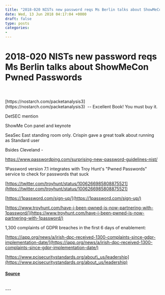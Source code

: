 ```yaml
---
title: "2018-020 NISTs new password reqs Ms Berlin talks about ShowMeCon Pwned Passwords"
date: Wed, 13 Jun 2018 04:17:04 +0000
draft: false
type: posts
categories: 
- 
---
```

# 2018-020 NISTs new password reqs Ms Berlin talks about ShowMeCon Pwned Passwords

<br/>

<br/>
[https://nostarch.com/packetanalysis3](https://nostarch.com/packetanalysis3)  -- Excellent Book! You must buy it.

DetSEC mention

ShowMe Con panel and keynote

SeaSec East standing room only. Crispin gave a great toalk about running as Standard user

Bsides Cleveland -

[](https://www.passwordping.com/surprising-new-password-guidelines-nist/)https://www.passwordping.com/surprising-new-password-guidelines-nist/

1Password version 7.1 integrates with Troy Hunt's "Pwned Passwords" service to check for passwords that suck

[https://twitter.com/troyhunt/status/1006266985808875521](https://twitter.com/troyhunt/status/1006266985808875521)

[https://1password.com/sign-up/](https://1password.com/sign-up/)

[https://www.troyhunt.com/have-i-been-pwned-is-now-partnering-with-1password/](https://www.troyhunt.com/have-i-been-pwned-is-now-partnering-with-1password/)

1,300 complaints of GDPR breaches in the first 6 days of enablement:

[https://iapp.org/news/a/irish-dpc-received-1300-complaints-since-gdpr-implementation-date/](https://iapp.org/news/a/irish-dpc-received-1300-complaints-since-gdpr-implementation-date/)

  
  

[https://www.pcisecuritystandards.org/about\_us/leadership](https://www.pcisecuritystandards.org/about_us/leadership)

#### [Source](http://brakeingsecurity.com/2018-020-nists-new-password-reqs-ms-berlin-talks-about-showmecon-pwned-passwords)

<br/>
---
